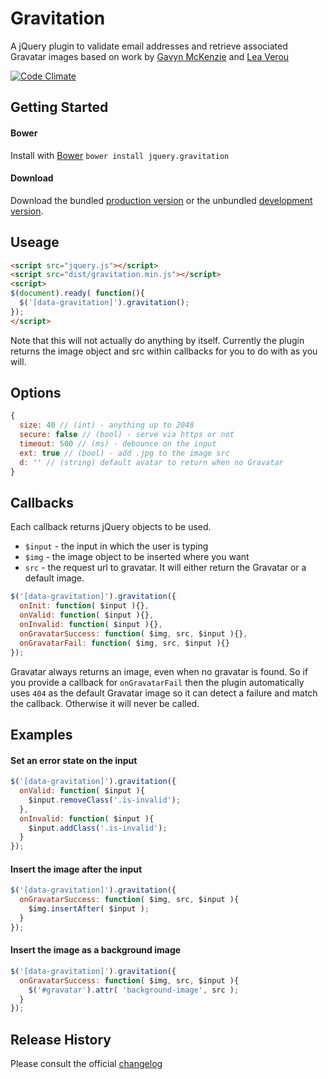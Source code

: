 # Gravitation
A jQuery plugin to validate email addresses and retrieve associated Gravatar images based on work by [Gavyn McKenzie][1] and [Lea Verou][2]

[1]: http://labs.etchapps.com/prototypes/gravatar-validation/
[2]: http://lea.verou.me/2009/12/quickly-find-the-gravatar-that-corresponds-to-a-given-email/

[![Code Climate](https://codeclimate.com/github/craigmdennis/gravitation.png)](https://codeclimate.com/github/craigmdennis/gravitation)

## Getting Started

#### Bower
Install with [Bower][bower]
`bower install jquery.gravitation`

[bower]: http://bower.io/

#### Download
Download the bundled [production version][min] or the unbundled [development version][max].

[min]: https://raw.github.com/craigmdennis/animateCSS/master/dist/jquery.gravitation.min.js
[max]: https://raw.github.com/craigmdennis/animateCSS/master/dist/jquery.gravitation.js

## Useage

```html
<script src="jquery.js"></script>
<script src="dist/gravitation.min.js"></script>
<script>
$(document).ready( function(){
  $('[data-gravitation]').gravitation();
});
</script>
```

Note that this will not actually do anything by itself.
Currently the plugin returns the image object and src within callbacks for you to do with as you will.

## Options

```js
{
  size: 40 // (int) - anything up to 2048
  secure: false // (bool) - serve via https or not
  timeout: 500 // (ms) - debounce on the input
  ext: true // (bool) - add .jpg to the image src 
  d: '' // (string) default avatar to return when no Gravatar
}
```

## Callbacks
Each callback returns jQuery objects to be used.

- `$input` - the input in which the user is typing
- `$img` - the image object to be inserted where you want
- `src` - the request url to gravatar. It will either return the Gravatar or a default image.

```js
$('[data-gravitation]').gravitation({
  onInit: function( $input ){},
  onValid: function( $input ){},
  onInvalid: function( $input ){},
  onGravatarSuccess: function( $img, src, $input ){},
  onGravatarFail: function( $img, src, $input ){}
});
```

Gravatar always returns an image, even when no gravatar is found. So if you provide a callback for `onGravatarFail` then the plugin automatically uses `404` as the default Gravatar image so it can detect a failure and match the callback. Otherwise it will never be called.

## Examples
#### Set an error state on the input
```js
$('[data-gravitation]').gravitation({
  onValid: function( $input ){
    $input.removeClass('.is-invalid');
  },
  onInvalid: function( $input ){
    $input.addClass('.is-invalid');
  }
});
```

#### Insert the image after the input
```js
$('[data-gravitation]').gravitation({
  onGravatarSuccess: function( $img, src, $input ){
    $img.insertAfter( $input );
  }
});
```

#### Insert the image as a background image
```js
$('[data-gravitation]').gravitation({
  onGravatarSuccess: function( $img, src, $input ){
    $('#gravatar').attr( 'background-image', src );
  }
});
```

## Release History
Please consult the official [changelog][changelog]

[changelog]: https://github.com/craigmdennis/animateCSS/blob/master/CHANGELOG.md
